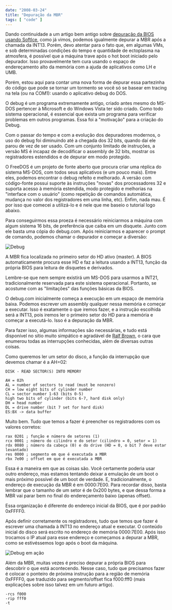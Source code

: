 ```yaml
---
date: "2008-03-24"
title: "Depuração da MBR"
tags: [ "code" ]
---
```

Dando continuidade a um artigo bem antigo sobre [depuração da BIOS usando SoftIce], como já vimos, podemos igualmente depurar a MBR após a chamada da INT13. Porém, devo atentar para o fato que, em algumas VMs, e sob determinadas condições do tempo e quantidade de ectoplasma na atmosfera, é possível que a máquina trave após o hot boot iniciado pelo depurador. Isso provavelmente tem cura usando o espaço de endereçamento alto da memória com a ajuda de aplicativos como LH e UMB.

Porém, estou aqui para contar uma nova forma de depurar essa partezinha do código que pode se tornar um tormento se você só se basear em tracing na tela (ou na COM1): usando o aplicativo debug do DOS.

O debug é um programa extremamente antigo, criado antes mesmo do MS-DOS pertencer à Microsoft e do Windows Vista ter sido criado. Como todo sistema operacional, é essencial que exista um programa para verificar problemas em outros programas. Essa foi a "motivação" para a criação do Debug.

Com o passar do tempo e com a evolução dos depuradores modernos, o uso do debug foi diminuindo até a chegada dos 32 bits, quando daí ele parou de vez de ser usado. Com um conjunto limitado de instruções, a versão MS é incapaz de decodificar o assembly de 32 bits, mostrar os registradores estendidos e de depurar em modo protegido.

O FreeDOS é um projeto de fonte aberto que procura criar uma réplica do sistema MS-DOS, com todos seus aplicativos (e um pouco mais). Entre eles, podemos encontrar o debug refeito e melhorado. A versão com código-fonte possui suporte às instruções "novas" dos processadores 32 e suporta acesso à memória estendida, modo protegido e melhorias na "interface com o usuário" (como repetição de comandos automática, mudança no valor dos registradores em uma linha, etc). Enfim, nada mau. É por isso que comecei a utilizá-lo e é nele que me baseio o tutorial logo abaixo.

Para conseguirmos essa proeza é necessário reiniciarmos a máquina com algum sistema 16 bits, de preferência que caiba em um disquete. Junto com ele basta uma cópia do debug.com. Após reiniciarmos e aparecer o prompt de comando, podemos chamar o depurador e começar a diversão:

![Debug](/img/debug.com.png)

A MBR fica localizada no primeiro setor do HD ativo (master). A BIOS automaticamente procura esse HD e faz a leitura usando a INT13, função da própria BIOS para leitura de disquetes e derivados.

Lembre-se que nem sempre existirá um MS-DOS para usarmos a INT21, tradicionalmente reservada para este sistema operacional. Portanto, se acostume com as "limitações" das funções básicas da BIOS.

O debug.com inicialmente começa a execução em um espaço de memória baixa. Podemos escrever um assembly qualquer nessa memória e começar a executar. Isso é exatamente o que iremos fazer, e a instrução escolhida será a INT13, pois iremos ler o primeiro setor do HD para a memória e começar a executá-lo. Isso é a depuração da MBR.

Para fazer isso, algumas informações são necessárias, e tudo está disponível no sítio muito simpático e agradável de [Ralf Brown], o cara que enumerou todas as interrupções conhecidas, além de diversas outras coisas.

Como queremos ler um setor do disco, a função da interrupção que devemos chamar é a AH=02:

    DISK - READ SECTOR(S) INTO MEMORY
    
    AH = 02h
    AL = number of sectors to read (must be nonzero)
    CH = low eight bits of cylinder number
    CL = sector number 1-63 (bits 0-5)
    high two bits of cylinder (bits 6-7, hard disk only)
    DH = head number
    DL = drive number (bit 7 set for hard disk)
    ES:BX -> data buffer

Muito bem. Tudo que temos a fazer é preencher os registradores com os valores corretos:

    rax 0201 ; função e número de setores (1)
    rcx 0001 ; número do cilindro e do setor (cilindro = 0, setor = 1)
    rdx 0080 ; número da cabeça (0) e do drive (HD = 0, o bit 7 deve estar levantado)
    res 0000 ; segmento em que é executada a MBR
    rbx 7e00 ; offset em que é executada a MBR

Essa é a maneira em que as coisas são. Você certamente poderia usar outro endereço, mas estamos tentando deixar a emulação de um boot o mais próximo possível  de um boot de verdade. E, tradicionalmente, o endereço de execução da MBR é em 0000:7E00. Para recordar disso, basta lembrar que o tamanho de um setor é de 0x200 bytes, e que dessa forma a MBR vai parar bem no final do endereçamento baixo (apenas offset).

Essa organização é diferente do endereço inicial da BIOS, que é por padrão 0xFFFF0.

Após definir corretamente os registradores, tudo que temos que fazer é escrever uma chamada à INT13 no endereço atual e executar. O conteúdo inicial do disco será escrito no endereço de memória 0000:7E00. Após isso trocamos o IP atual para esse endereço e começamos a depurar a MBR, como se estivéssemos logo após o boot da máquina.

![Debug em ação](/img/debug_debug.png)

Além da MBR, muitas vezes é preciso depurar a própria BIOS para descobrir o que está acontecendo. Nesse caso, tudo que precisamos fazer é colocar o ponteiro de próxima instrução para a região de memória 0xFFFF0, que traduzido para segmento/offset fica f000:fff0 (mais explicações sobre isso talvez em um futuro artigo).

    -rcs f000
    -rip fff0
    -t

[depuração da BIOS usando SoftIce]: /debug-da-bios-com-o-softice-16-bits
[Ralf Brown]: http://www.ctyme.com/rbrown.htm
